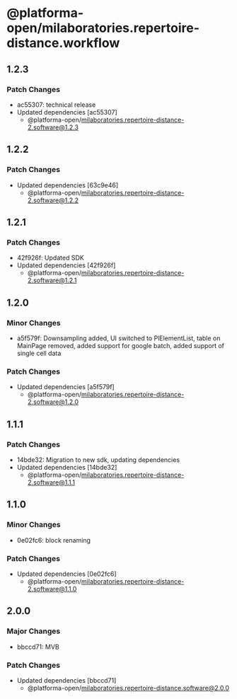 # @platforma-open/milaboratories.repertoire-distance.workflow

## 1.2.3

### Patch Changes

- ac55307: technical release
- Updated dependencies [ac55307]
  - @platforma-open/milaboratories.repertoire-distance-2.software@1.2.3

## 1.2.2

### Patch Changes

- Updated dependencies [63c9e46]
  - @platforma-open/milaboratories.repertoire-distance-2.software@1.2.2

## 1.2.1

### Patch Changes

- 42f926f: Updated SDK
- Updated dependencies [42f926f]
  - @platforma-open/milaboratories.repertoire-distance-2.software@1.2.1

## 1.2.0

### Minor Changes

- a5f579f: Downsampling added, UI switched to PlElementList, table on MainPage removed, added support for google batch, added support of single cell data

### Patch Changes

- Updated dependencies [a5f579f]
  - @platforma-open/milaboratories.repertoire-distance-2.software@1.2.0

## 1.1.1

### Patch Changes

- 14bde32: Migration to new sdk, updating dependencies
- Updated dependencies [14bde32]
  - @platforma-open/milaboratories.repertoire-distance-2.software@1.1.1

## 1.1.0

### Minor Changes

- 0e02fc6: block renaming

### Patch Changes

- Updated dependencies [0e02fc6]
  - @platforma-open/milaboratories.repertoire-distance-2.software@1.1.0

## 2.0.0

### Major Changes

- bbccd71: MVB

### Patch Changes

- Updated dependencies [bbccd71]
  - @platforma-open/milaboratories.repertoire-distance.software@2.0.0
